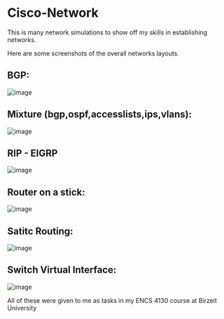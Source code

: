# Cisco-Network
This is many network simulations to show off my skills in establishing networks.

Here are some screenshots of the overall networks layouts.

## BGP: 

![image](https://github.com/Vloxin/Cisco-Network/assets/105583524/3921d2a4-0dfe-4a3d-a3db-8294e8630a72)

## Mixture (bgp,ospf,accesslists,ips,vlans):

![image](https://github.com/Vloxin/Cisco-Network/assets/105583524/411c585b-74d8-4bcd-b737-f20e65709cb4)

## RIP - EIGRP

![image](https://github.com/Vloxin/Cisco-Network/assets/105583524/30c6071c-05c1-4dda-89ba-8480dc57697a)

## Router on a stick:

![image](https://github.com/Vloxin/Cisco-Network/assets/105583524/1c768c92-6185-4791-b096-7a8491c80a07)

## Satitc Routing:

![image](https://github.com/Vloxin/Cisco-Network/assets/105583524/5959b82e-5e58-45c1-aa57-e8c5cbcefee8)

## Switch Virtual Interface:

![image](https://github.com/Vloxin/Cisco-Network/assets/105583524/e6ec7c80-1458-47ce-a60e-9802026bfbc5)


All of these were given to me as tasks in my ENCS 4130 course at Birzeit University

